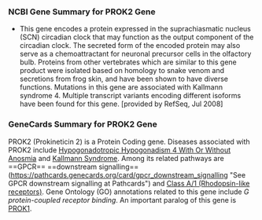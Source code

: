 ### NCBI Gene Summary for PROK2 Gene

[](https://www.ncbi.nlm.nih.gov/gene/60675)

- This gene encodes a protein expressed in the suprachiasmatic nucleus (SCN) circadian clock that may function as the output component of the circadian clock. The secreted form of the encoded protein may also serve as a chemoattractant for neuronal precursor cells in the olfactory bulb. Proteins from other vertebrates which are similar to this gene product were isolated based on homology to snake venom and secretions from frog skin, and have been shown to have diverse functions. Mutations in this gene are associated with Kallmann syndrome 4. Multiple transcript variants encoding different isoforms have been found for this gene. [provided by RefSeq, Jul 2008]
    

### GeneCards Summary for PROK2 Gene

PROK2 (Prokineticin 2) is a Protein Coding gene. Diseases associated with PROK2 include [Hypogonadotropic Hypogonadism 4 With Or Without Anosmia](http://www.malacards.org/card/hypogonadotropic_hypogonadism_4_with_or_without_anosmia "See Hypogonadotropic Hypogonadism 4 With Or Without Anosmia at MalaCards") and [Kallmann Syndrome](http://www.malacards.org/card/kallmann_syndrome "See Kallmann Syndrome at MalaCards"). Among its related pathways are ==GPCR== ==downstream signalling== (https://pathcards.genecards.org/card/gpcr_downstream_signalling "See GPCR downstream signalling at Pathcards") and [Class A/1 (Rhodopsin-like receptors)](https://pathcards.genecards.org/card/class_a1_(rhodopsin-like_receptors) "See Class A/1 (Rhodopsin-like receptors) at Pathcards"). Gene Ontology (GO) annotations related to this gene include _G protein-coupled receptor binding_. An important paralog of this gene is [PROK1](https://www.genecards.org/cgi-bin/carddisp.pl?gene=PROK1).